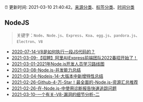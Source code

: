 :alarm_clock: 更新时间: 2021-03-10 21:40:42。[来源分类](../README.md)、[标签分类](../TAGS.md)、[时间分类](../TIMELINE.md)

## NodeJS


> 关键字：`Node`、`Node.js`、`Express`、`Koa`、`egg.js`、`pandora.js`、`Electron`、`V8`



- [2020-07-14-V8是如何执行一段JS代码的？](https://www.ershicimi.com/p/cb16aeed88d6f02c5e6575abe6e48a78) 
- [2021-03-09-【招聘】阿里AliExpress前端团队2022春招开始了！](https://www.ershicimi.com/p/a896c62ab6c27ddd67f5db110c8426c5) 
- [2021-03-01-2021年Node.js开发人员学习路线图](https://www.ershicimi.com/p/26ac4d14019e4dc1a88e36e4b97dc8ee) 
- [2021-03-08-Node.js-并发能力总结](https://www.ershicimi.com/p/6e353c2574768feac9016cfe4feaa8bd) 
- [2021-03-04-Nodejs-14-大版本中新增特性总结](https://www.ershicimi.com/p/52e1dc265f4573ea02ef7193e8530d8a) 
- [2021-02-26-Github-4-万-Star！最全面的-Node.js-资源汇总推荐](https://www.ershicimi.com/p/03abfbffae7152d2124087e2253e5889) 
- [2021-02-26-在-Node.js-中使用诊断报告快速追踪问题](https://www.ershicimi.com/p/b240f665df773c483332e0446fa83818) 
- [2021-03-10-一个有关-V8-漏洞的细节分析-二](https://sec.thief.one/article_content?a_id=d838cc065adf8cc5df3258c8801606b9) 